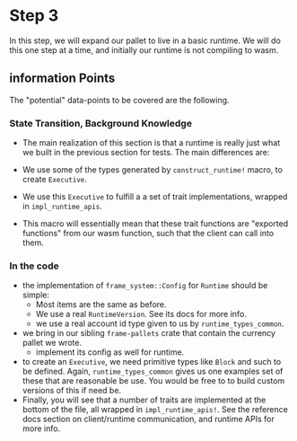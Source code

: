 # Step 3

In this step, we will expand our pallet to live in a basic runtime. We will do this one step at a time, and initially our runtime is not compiling to wasm.

## information Points

 The "potential" data-points to be covered are the following.

### State Transition, Background Knowledge

* The main realization of this section is that a runtime is really just what we built in the previous section for tests. The main differences are:

* We use some of the types generated by `construct_runtime!` macro, to create `Executive`.
* We use this `Executive` to fulfill a a set of trait implementations, wrapped in `impl_runtime_apis`.
* This macro will essentially mean that these trait functions are "exported functions" from our wasm function, such that the client can call into them.

### In the code

- the implementation of `frame_system::Config` for `Runtime` should be simple:
  - Most items are the same as before.
  - We use a real `RuntimeVersion`. See its docs for more info.
  - we use a real account id type given to us by `runtime_types_common`.
- we bring in our sibling `frame-pallets` crate that contain the currency pallet we wrote.
  - implement its config as well for runtime.
- to create an `Executive`, we need primitive types like `Block` and such to be defined. Again, `runtime_types_common` gives us one examples set of these that are reasonable be use. You would be free to to build custom versions of this if need be.
- Finally, you will see that a number of traits are implemented at the bottom of the file, all wrapped in `impl_runtime_apis!`. See the reference docs section on client/runtime communication, and runtime APIs for more info.
